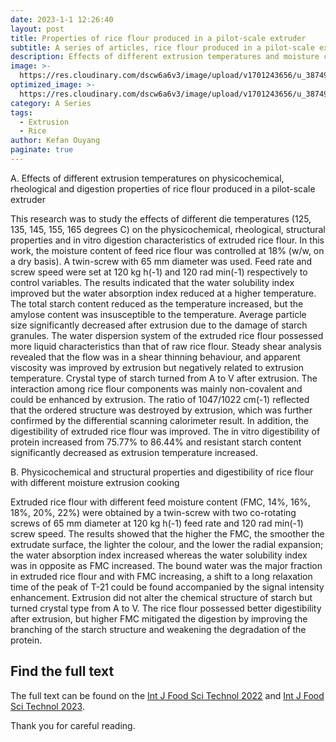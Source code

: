 ```yaml
---
date: 2023-1-1 12:26:40
layout: post
title: Properties of rice flour produced in a pilot-scale extruder
subtitle: A series of articles, rice flour produced in a pilot-scale extruder.
description: Effects of different extrusion temperatures and moisture content on physicochemical, rheological and digestion properties of rice flour produced in a pilot-scale extruder.
image: >-
  https://res.cloudinary.com/dscw6a6v3/image/upload/v1701243656/u_3874963884_3117431310_fm_253_fmt_auto_app_138_f_JPEG_cj4ddp.jpg
optimized_image: >-
  https://res.cloudinary.com/dscw6a6v3/image/upload/v1701243656/u_3874963884_3117431310_fm_253_fmt_auto_app_138_f_JPEG_cj4ddp.jpg
category: A Series
tags:
  - Extrusion
  - Rice
author: Kefan Ouyang
paginate: true
---
```

A. Effects of different extrusion temperatures on physicochemical, rheological and digestion properties of rice flour produced in a pilot-scale extruder

This research was to study the effects of different die temperatures (125, 135, 145, 155, 165 degrees C) on the physicochemical, rheological, structural properties and in vitro digestion characteristics of extruded rice flour. In this work, the moisture content of feed rice flour was controlled at 18% (w/w, on a dry basis). A twin-screw with 65 mm diameter was used. Feed rate and screw speed were set at 120 kg h(-1) and 120 rad min(-1) respectively to control variables. The results indicated that the water solubility index improved but the water absorption index reduced at a higher temperature. The total starch content reduced as the temperature increased, but the amylose content was insusceptible to the temperature. Average particle size significantly decreased after extrusion due to the damage of starch granules. The water dispersion system of the extruded rice flour possessed more liquid characteristics than that of raw rice flour. Steady shear analysis revealed that the flow was in a shear thinning behaviour, and apparent viscosity was improved by extrusion but negatively related to extrusion temperature. Crystal type of starch turned from A to V after extrusion. The interaction among rice flour components was mainly non-covalent and could be enhanced by extrusion. The ratio of 1047/1022 cm(-1) reflected that the ordered structure was destroyed by extrusion, which was further confirmed by the differential scanning calorimeter result. In addition, the digestibility of extruded rice flour was improved. The in vitro digestibility of protein increased from 75.77% to 86.44% and resistant starch content significantly decreased as extrusion temperature increased.

B. Physicochemical and structural properties and digestibility of rice flour with different moisture extrusion cooking

Extruded rice flour with different feed moisture content (FMC, 14%, 16%, 18%, 20%, 22%) were obtained by a twin-screw with two co-rotating screws of 65 mm diameter at 120 kg h(-1) feed rate and 120 rad min(-1) screw speed. The results showed that the higher the FMC, the smoother the extrudate surface, the lighter the colour, and the lower the radial expansion; the water absorption index increased whereas the water solubility index was in opposite as FMC increased. The bound water was the major fraction in extruded rice flour and with FMC increasing, a shift to a long relaxation time of the peak of T-21 could be found accompanied by the signal intensity enhancement. Extrusion did not alter the chemical structure of starch but turned crystal type from A to V. The rice flour possessed better digestibility after extrusion, but higher FMC mitigated the digestion by improving the branching of the starch structure and weakening the degradation of the protein.
  
## Find the full text

The full text can be found on the [Int J Food Sci Technol 2022](https://doi.org/10.1111/ijfs.16026) and [Int J Food Sci Technol 2023](https://doi.org/10.1111/ijfs.16296).

Thank you for careful reading.
